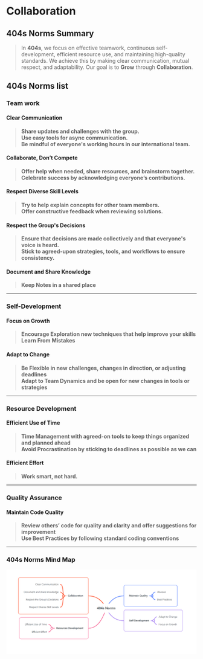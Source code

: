# Collaboration

## 404s Norms Summary

> In **404s**, we focus on effective teamwork, continuous self-development,
> efficient resource use, and maintaining high-quality standards. We achieve
> this by making clear communication, mutual respect, and adaptability.
> Our goal is to **Grow** through **Collaboration**.

<!-- group norms summary -->

<!-- group norms list -->
## 404s Norms list

### Team work

#### Clear Communication

> **Share updates and challenges with the group.**\
> **Use easy tools for async communication.**\
> **Be mindful of everyone's working hours in our international team.**

#### Collaborate, Don’t Compete

> **Offer help when needed, share resources, and brainstorm together.**\
> **Celebrate success by acknowledging everyone’s contributions.**

#### Respect Diverse Skill Levels

> **Try to help explain concepts for other team members.**\
> **Offer constructive feedback when reviewing solutions.**

#### Respect the Group's Decisions

> **Ensure that decisions are made collectively and that everyone's voice is heard.**\
> **Stick to agreed-upon strategies, tools, and workflows to ensure consistency.**

#### Document and Share Knowledge

> **Keep Notes in a shared place**
---

### Self-Development

#### Focus on Growth

> **Encourage Exploration new techniques that help improve your skills**\
> **Learn From Mistakes**

#### Adapt to Change

> **Be Flexible in new challenges, changes in direction, or adjusting deadlines**\
> **Adapt to Team Dynamics and be open for new changes in tools or strategies**
---

### Resource Development

#### Efficient Use of Time

> **Time Management with agreed-on tools to keep things organized and planned ahead**\
> **Avoid Procrastination by sticking to deadlines as possible as we can**

#### Efficient Effort

> **Work smart, not hard.**

---

### Quality Assurance

#### Maintain Code Quality

> **Review others’ code for quality and clarity and offer suggestions for improvement**\
> **Use Best Practices by following standard coding conventions**

---

### 404s Norms Mind Map

![image](../assets/norms-mindmap.png)
